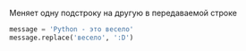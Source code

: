 Меняет одну подстроку на другую в передаваемой строке
```python
message = 'Python - это весело'
message.replace('весело', ':D')

```


